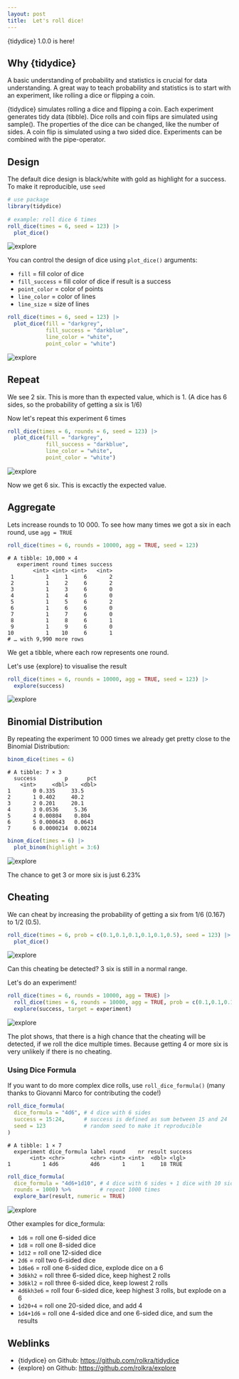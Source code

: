 ```yaml
---
layout: post
title:  Let's roll dice!
---
```


{tidydice} 1.0.0 is here!

## Why {tidydice}

A basic understanding of probability and statistics is crucial for data understanding. 
A great way to teach probability and statistics is to start with an experiment, like rolling a dice or flipping a coin.

{tidydice} simulates rolling a dice and flipping a coin. Each experiment generates tidy data (tibble). 
Dice rolls and coin flips are simulated using sample(). 
The properties of the dice can be changed, like the number of sides. 
A coin flip is simulated using a two sided dice. Experiments can be combined with the pipe-operator. 
  
## Design  
  
The default dice design is black/white with gold as highlight for a success.
To make it reproducible, use ```seed```

```R
# use package
library(tidydice)
  
# example: roll dice 6 times
roll_dice(times = 6, seed = 123) |>
  plot_dice()
```

![explore](../images/tidydice-roll-dice-6.png)

 You can control the design of dice using ```plot_dice()``` arguments: 
* ```fill``` = fill color of dice
* ```fill_success``` = fill color of dice if result is a success
* ```point_color``` = color of points
* ```line_color``` = color of lines
* ```line_size``` = size of lines

```R
roll_dice(times = 6, seed = 123) |> 
  plot_dice(fill = "darkgrey", 
            fill_success = "darkblue",
            line_color = "white",
            point_color = "white")
```

![explore](../images/tidydice-roll-dice-6-design.png)

## Repeat

We see 2 six. This is more than th expected value, which is 1. (A dice has 6 sides, so the probability of getting a six is 1/6)

Now let's repeat this experiment 6 times

```R
roll_dice(times = 6, rounds = 6, seed = 123) |> 
  plot_dice(fill = "darkgrey", 
            fill_success = "darkblue",
            line_color = "white",
            point_color = "white")
```

![explore](../images/tidydice-roll-dice-36-design.png)

Now we get 6 six. This is excactly the expected value.

## Aggregate

Lets increase rounds to 10 000. To see how many times we got a six in each round, use ```agg = TRUE```

```R
roll_dice(times = 6, rounds = 10000, agg = TRUE, seed = 123)
```

```
# A tibble: 10,000 × 4
   experiment round times success
        <int> <int> <int>   <int>
 1          1     1     6       2
 2          1     2     6       2
 3          1     3     6       0
 4          1     4     6       0
 5          1     5     6       2
 6          1     6     6       0
 7          1     7     6       0
 8          1     8     6       1
 9          1     9     6       0
10          1    10     6       1
# … with 9,990 more rows
```

We get a tibble, where each row represents one round.

Let's use {explore} to visualise the result

```R
roll_dice(times = 6, rounds = 10000, agg = TRUE, seed = 123) |>
  explore(success)
```

![explore](../images/tidydice-explore-success-6-10000.png)

## Binomial Distribution

By repeating the experiment 10 000 times we already get pretty close to the Binomial Distribution:

```R
binom_dice(times = 6)
```

```
# A tibble: 7 × 3
  success         p      pct
    <int>     <dbl>    <dbl>
1       0 0.335     33.5    
2       1 0.402     40.2    
3       2 0.201     20.1    
4       3 0.0536     5.36   
5       4 0.00804    0.804  
6       5 0.000643   0.0643 
7       6 0.0000214  0.00214
```

```R
binom_dice(times = 6) |>
  plot_binom(highlight = 3:6)
```

![explore](../images/tidydice-binom-6.png)

The chance to get 3 or more six is just 6.23%

## Cheating

We can cheat by increasing the probability of getting a six from 1/6 (0.167) to 1/2 (0.5).

```R
roll_dice(times = 6, prob = c(0.1,0.1,0.1,0.1,0.1,0.5), seed = 123) |> 
  plot_dice()
```  

![explore](../images/tidydice-roll-dice-6-cheat.png)

Can this cheating be detected? 3 six is still in a normal range.

Let's do an experiment!

```R
roll_dice(times = 6, rounds = 10000, agg = TRUE) |>
  roll_dice(times = 6, rounds = 10000, agg = TRUE, prob = c(0.1,0.1,0.1,0.1,0.1,0.5)) |> 
  explore(success, target = experiment)
```  

![explore](../images/tidydice-roll-dice-6-experiment.png)

The plot shows, that there is a high chance that the cheating will be detected, if we roll the dice multiple times. 
Because getting 4 or more six is very unlikely if there is no cheating.

### Using Dice Formula

If you want to do more complex dice rolls, use ```roll_dice_formula()``` (many thanks to Giovanni Marco for contributing the code!)

```R
roll_dice_formula(
  dice_formula = "4d6", # 4 dice with 6 sides
  success = 15:24,      # success is defined as sum between 15 and 24
  seed = 123            # random seed to make it reproducible
)
```

```
# A tibble: 1 × 7
  experiment dice_formula label round    nr result success
       <int> <chr>        <chr> <int> <int>  <dbl> <lgl>  
1          1 4d6          4d6       1     1     18 TRUE  
```

```R
roll_dice_formula(
  dice_formula = "4d6+1d10", # 4 dice with 6 sides + 1 dice with 10 sides
  rounds = 1000) %>%         # repeat 1000 times
  explore_bar(result, numeric = TRUE)
```

![explore](../images/tidydice-roll-dice-formula.png)

Other examples for dice_formula:

- ```1d6``` = roll one 6-sided dice
- ```1d8``` = roll one 8-sided dice
- ```1d12``` = roll one 12-sided dice
- ```2d6``` = roll two 6-sided dice
- ```1d6e6``` = roll one 6-sided dice, explode dice on a 6
- ```3d6kh2``` = roll three 6-sided dice, keep highest 2 rolls
- ```3d6kl2``` = roll three 6-sided dice, keep lowest 2 rolls
- ```4d6kh3e6``` = roll four 6-sided dice, keep highest 3 rolls, but explode on a 6
- ```1d20+4``` = roll one 20-sided dice, and add 4
- ```1d4+1d6``` = roll one 4-sided dice and one 6-sided dice, and sum the results

## Weblinks

* {tidydice} on Github: <https://github.com/rolkra/tidydice> 
* {explore} on Github: <https://github.com/rolkra/explore>
